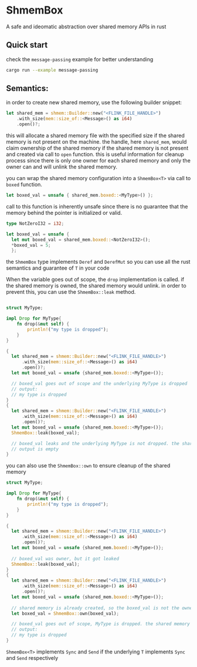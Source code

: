 # ShmemBox

A safe and ideomatic abstraction over shared memory APIs in rust

## Quick start

check the `message-passing` example for better understanding
```bash
cargo run --example message-passing
```

## Semantics:

in order to create new shared memory, use the following builder snippet:
```rust 
let shared_mem = shmem::Builder::new("<FLINK_FILE_HANDLE>")
    .with_size(mem::size_of::<Message>() as i64)
    .open()?;
```
this will allocate a shared memory file with the specified size if the shared memory is not present on the machine.
the handle, here `shared_mem`, would claim ownership of the shared memory if the shared memory is not present and created via call to `open` function.
this is useful information for cleanup process since there is only one owner for each shared memory and only the owner can and will unlink the shared memory.

you can wrap the shared memory configuration into a `ShmemBox<T>` via call to `boxed` function.
```rust
let boxed_val = unsafe { shared_mem.boxed::<MyType>() };
```
call to this function is inherently unsafe since there is no guarantee that the memory behind the pointer is initialized or valid.

```rust
type NotZeroI32 = i32;

let boxed_val = unsafe { 
  let mut boxed_val = shared_mem.boxed::<NotZeroI32>();
  *boxed_val = 5;
  };
```
the `ShmemBox` type implements `Deref` and `DerefMut` so you can use all the rust semantics and guarantee of `T` in your code

When the variable goes out of scope, the `drop` implementation is called. if the shared memory is owned, the shared memory would unlink.
in order to prevent this, you can use the `ShmemBox::leak` method.

```rust

struct MyType;

impl Drop for MyType{
    fn drop(&mut self) {
        println!("my type is dropped");
    }
}

{
  let shared_mem = shmem::Builder::new("<FLINK_FILE_HANDLE>")
      .with_size(mem::size_of::<Message>() as i64)
      .open()?;
  let mut boxed_val = unsafe {shared_mem.boxed::<MyType>()};

  // boxed_val goes out of scope and the underlying MyType is dropped
  // output:
  // my type is dropped
}
{
  let shared_mem = shmem::Builder::new("<FLINK_FILE_HANDLE>")
      .with_size(mem::size_of::<Message>() as i64)
      .open()?;
  let mut boxed_val = unsafe {shared_mem.boxed::<MyType>()};
  ShmemBox::leak(boxed_val);

  // boxed_val leaks and the underlying MyType is not dropped. the shared memory stays linked to the os
  // output is empty
}
```
you can also use the `ShmemBox::own` to ensure cleanup of the shared memory 
```rust 
struct MyType;

impl Drop for MyType{
    fn drop(&mut self) {
        println!("my type is dropped");
    }
}

{
  let shared_mem = shmem::Builder::new("<FLINK_FILE_HANDLE>")
      .with_size(mem::size_of::<Message>() as i64)
      .open()?;
  let mut boxed_val = unsafe {shared_mem.boxed::<MyType>()};
  
  // boxed_val was owner, but it got leaked
  ShmemBox::leak(boxed_val);
}
{
  let shared_mem = shmem::Builder::new("<FLINK_FILE_HANDLE>")
      .with_size(mem::size_of::<Message>() as i64)
      .open()?;
  let mut boxed_val = unsafe {shared_mem.boxed::<MyType>()};
  
  // shared memory is already created, so the boxed_val is not the owner.
  let boxed_val = ShmemBox::own(boxed_val);

  // boxed_val goes out of scope, MyType is dropped. the shared memory is unliked.
  // output:
  // my type is dropped
}
```

`ShmemBox<T>` implements `Sync` and `Send` if the underlying `T` implements `Sync` and `Send` respectively
